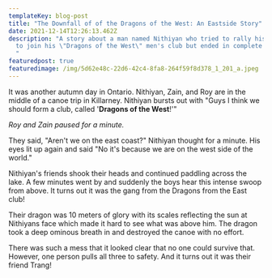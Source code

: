 ```yaml
---
templateKey: blog-post
title: "The Downfall of of the Dragons of the West: An Eastside Story"
date: 2021-12-14T12:26:13.462Z
description: "A story about a man named Nithiyan who tried to rally his friends
  to join his \"Dragons of the West\" men's club but ended in complete failure.
  "
featuredpost: true
featuredimage: /img/5d62e48c-22d6-42c4-8fa8-264f59f8d378_1_201_a.jpeg
---
```

It was another autumn day in Ontario. Nithiyan, Zain, and Roy are in the middle of a canoe trip in Killarney. Nithiyan bursts out with "Guys I think we should form a club, called '**Dragons of the West**!'"

*Roy and Zain paused for a minute.*

They said, "Aren't we on the east coast?" Nithiyan thought for a minute. His eyes lit up again and said "No it's because we are on the west side of the world."

Nithiyan's friends shook their heads and continued paddling across the lake. A few minutes went by and suddenly the boys hear this intense swoop from above. It turns out it was the gang from the Dragons from the East club! 

Their dragon was 10 meters of glory with its scales reflecting the sun at Nithiyans face which made it hard to see what was above him. The dragon took a deep ominous breath in and destroyed the canoe with no effort. 

There was such a mess that it looked clear that no one could survive that. However, one person pulls all three to safety. And it turns out it was their friend Trang!